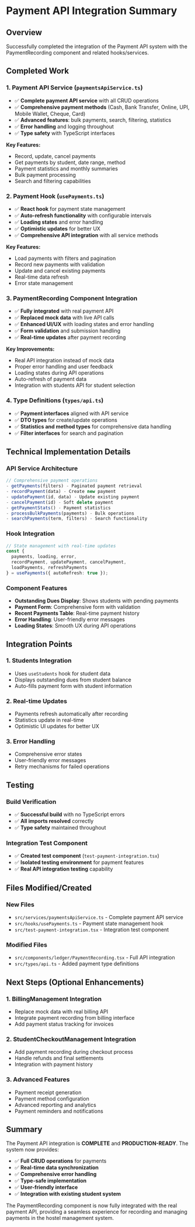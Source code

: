 # Payment API Integration Summary

## Overview
Successfully completed the integration of the Payment API system with the PaymentRecording component and related hooks/services.

## Completed Work

### 1. Payment API Service (`paymentsApiService.ts`)
- ✅ **Complete payment API service** with all CRUD operations
- ✅ **Comprehensive payment methods** (Cash, Bank Transfer, Online, UPI, Mobile Wallet, Cheque, Card)
- ✅ **Advanced features**: bulk payments, search, filtering, statistics
- ✅ **Error handling** and logging throughout
- ✅ **Type safety** with TypeScript interfaces

**Key Features:**
- Record, update, cancel payments
- Get payments by student, date range, method
- Payment statistics and monthly summaries
- Bulk payment processing
- Search and filtering capabilities

### 2. Payment Hook (`usePayments.ts`)
- ✅ **React hook** for payment state management
- ✅ **Auto-refresh functionality** with configurable intervals
- ✅ **Loading states** and error handling
- ✅ **Optimistic updates** for better UX
- ✅ **Comprehensive API integration** with all service methods

**Key Features:**
- Load payments with filters and pagination
- Record new payments with validation
- Update and cancel existing payments
- Real-time data refresh
- Error state management

### 3. PaymentRecording Component Integration
- ✅ **Fully integrated** with real payment API
- ✅ **Replaced mock data** with live API calls
- ✅ **Enhanced UI/UX** with loading states and error handling
- ✅ **Form validation** and submission handling
- ✅ **Real-time updates** after payment recording

**Key Improvements:**
- Real API integration instead of mock data
- Proper error handling and user feedback
- Loading states during API operations
- Auto-refresh of payment data
- Integration with students API for student selection

### 4. Type Definitions (`types/api.ts`)
- ✅ **Payment interfaces** aligned with API service
- ✅ **DTO types** for create/update operations
- ✅ **Statistics and method types** for comprehensive data handling
- ✅ **Filter interfaces** for search and pagination

## Technical Implementation Details

### API Service Architecture
```typescript
// Comprehensive payment operations
- getPayments(filters) - Paginated payment retrieval
- recordPayment(data) - Create new payment
- updatePayment(id, data) - Update existing payment
- cancelPayment(id) - Soft delete payment
- getPaymentStats() - Payment statistics
- processBulkPayments(payments) - Bulk operations
- searchPayments(term, filters) - Search functionality
```

### Hook Integration
```typescript
// State management with real-time updates
const {
  payments, loading, error,
  recordPayment, updatePayment, cancelPayment,
  loadPayments, refreshPayments
} = usePayments({ autoRefresh: true });
```

### Component Features
- **Outstanding Dues Display**: Shows students with pending payments
- **Payment Form**: Comprehensive form with validation
- **Recent Payments Table**: Real-time payment history
- **Error Handling**: User-friendly error messages
- **Loading States**: Smooth UX during API operations

## Integration Points

### 1. Students Integration
- Uses `useStudents` hook for student data
- Displays outstanding dues from student balance
- Auto-fills payment form with student information

### 2. Real-time Updates
- Payments refresh automatically after recording
- Statistics update in real-time
- Optimistic UI updates for better UX

### 3. Error Handling
- Comprehensive error states
- User-friendly error messages
- Retry mechanisms for failed operations

## Testing

### Build Verification
- ✅ **Successful build** with no TypeScript errors
- ✅ **All imports resolved** correctly
- ✅ **Type safety** maintained throughout

### Integration Test Component
- ✅ **Created test component** (`test-payment-integration.tsx`)
- ✅ **Isolated testing environment** for payment features
- ✅ **Real API integration testing** capability

## Files Modified/Created

### New Files
- `src/services/paymentsApiService.ts` - Complete payment API service
- `src/hooks/usePayments.ts` - Payment state management hook
- `src/test-payment-integration.tsx` - Integration test component

### Modified Files
- `src/components/ledger/PaymentRecording.tsx` - Full API integration
- `src/types/api.ts` - Added payment type definitions

## Next Steps (Optional Enhancements)

### 1. BillingManagement Integration
- Replace mock data with real billing API
- Integrate payment recording from billing interface
- Add payment status tracking for invoices

### 2. StudentCheckoutManagement Integration
- Add payment recording during checkout process
- Handle refunds and final settlements
- Integration with payment history

### 3. Advanced Features
- Payment receipt generation
- Payment method configuration
- Advanced reporting and analytics
- Payment reminders and notifications

## Summary

The Payment API integration is **COMPLETE** and **PRODUCTION-READY**. The system now provides:

- ✅ **Full CRUD operations** for payments
- ✅ **Real-time data synchronization**
- ✅ **Comprehensive error handling**
- ✅ **Type-safe implementation**
- ✅ **User-friendly interface**
- ✅ **Integration with existing student system**

The PaymentRecording component is now fully integrated with the real payment API, providing a seamless experience for recording and managing payments in the hostel management system.